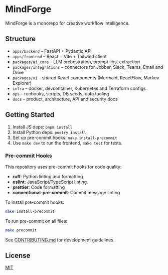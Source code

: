 # MindForge

MindForge is a monorepo for creative workflow intelligence.

## Structure
- `apps/backend` – FastAPI + Pydantic API
- `apps/frontend` – React + Vite + Tailwind client
- `packages/ai_core` – LLM orchestration, prompt libs, extraction
- `packages/integrations` – connectors for Jobber, Slack, Teams, Email and Drive
- `packages/ui` – shared React components (Mermaid, ReactFlow, Markov Explorer)
- `infra` – docker, devcontainer, Kubernetes and Terraform configs
- `ops` – runbooks, scripts, DB seeds, data tooling
- `docs` – product, architecture, API and security docs

## Getting Started
1. Install JS deps: `pnpm install`
2. Install Python deps: `poetry install`
3. Set up pre-commit hooks: `make install-precommit`
4. Use `make dev` to run the frontend, `make test` for tests.

### Pre-commit Hooks
This repository uses pre-commit hooks for code quality:
- **ruff**: Python linting and formatting
- **eslint**: JavaScript/TypeScript linting  
- **prettier**: Code formatting
- **conventional-pre-commit**: Commit message linting

To install pre-commit hooks:
```bash
make install-precommit
```

To run pre-commit on all files:
```bash
make precommit
```

See [CONTRIBUTING.md](CONTRIBUTING.md) for development guidelines.

## License
[MIT](LICENSE)
